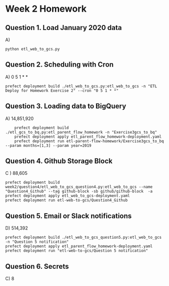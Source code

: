 
# Week 2 Homework

## Question 1. Load January 2020 data

A) 

```
python etl_web_to_gcs.py

```

## Question 2. Scheduling with Cron

A) 0 5 1 * *

```
prefect deployment build ./etl_web_to_gcs.py:etl_web_to_gcs -n "ETL Deploy for Homework Exercise 2" --cron "0 5 1 * *"
```

## Question 3. Loading data to BigQuery

A) 14,851,920

```
    prefect deployment build ./etl_gcs_to_bq.py:etl_parent_flow_homework -n "Exercise3gcs_to_bq"
    prefect deployment apply etl_parent_flow_homework-deployment.yaml 
    prefect deployment run etl-parent-flow-homework/Exercise3gcs_to_bq --param months=[1,3] --param year=2019
```


## Question 4. Github Storage Block

C ) 88,605

```
prefect deployment build week2/question4/etl_web_to_gcs_question4.py:etl_web_to_gcs --name "Question4_Github" --tag github-block -sb github/github-block  -a
prefect deployment apply etl_web_to_gcs-deployment.yaml
prefect deployment run etl-web-to-gcs/Question4_Github
```

## Question 5. Email or Slack notifications

D) 514,392

```
prefect deployment build ./etl_web_to_gcs_question5.py:etl_web_to_gcs -n "Question 5 notification"
prefect deployment apply etl_parent_flow_homework-deployment.yaml 
prefect deployment run "etl-web-to-gcs/Question 5 notification" 

```

## Question 6. Secrets

C) 8


